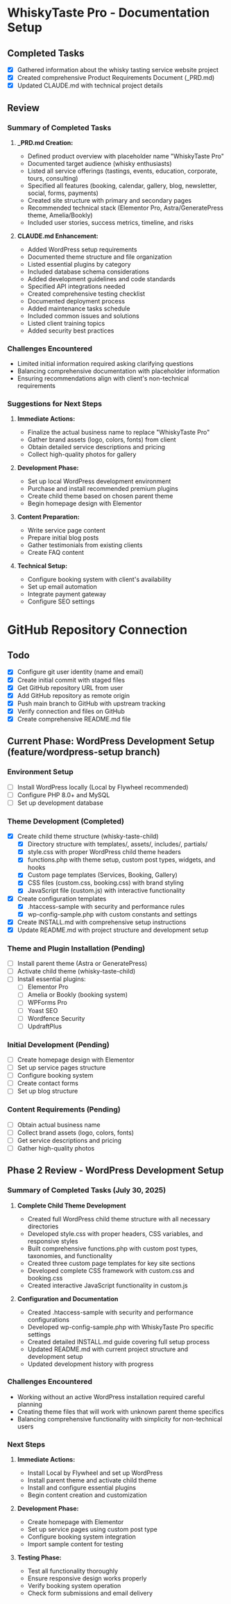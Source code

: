# WhiskyTaste Pro - Documentation Setup

## Completed Tasks

- [x] Gathered information about the whisky tasting service website project
- [x] Created comprehensive Product Requirements Document (_PRD.md)
- [x] Updated CLAUDE.md with technical project details

## Review

### Summary of Completed Tasks

1. **_PRD.md Creation:**
   - Defined product overview with placeholder name "WhiskyTaste Pro"
   - Documented target audience (whisky enthusiasts)
   - Listed all service offerings (tastings, events, education, corporate, tours, consulting)
   - Specified all features (booking, calendar, gallery, blog, newsletter, social, forms, payments)
   - Created site structure with primary and secondary pages
   - Recommended technical stack (Elementor Pro, Astra/GeneratePress theme, Amelia/Bookly)
   - Included user stories, success metrics, timeline, and risks

2. **CLAUDE.md Enhancement:**
   - Added WordPress setup requirements
   - Documented theme structure and file organization
   - Listed essential plugins by category
   - Included database schema considerations
   - Added development guidelines and code standards
   - Specified API integrations needed
   - Created comprehensive testing checklist
   - Documented deployment process
   - Added maintenance tasks schedule
   - Included common issues and solutions
   - Listed client training topics
   - Added security best practices

### Challenges Encountered

- Limited initial information required asking clarifying questions
- Balancing comprehensive documentation with placeholder information
- Ensuring recommendations align with client's non-technical requirements

### Suggestions for Next Steps

1. **Immediate Actions:**
   - Finalize the actual business name to replace "WhiskyTaste Pro"
   - Gather brand assets (logo, colors, fonts) from client
   - Obtain detailed service descriptions and pricing
   - Collect high-quality photos for gallery

2. **Development Phase:**
   - Set up local WordPress development environment
   - Purchase and install recommended premium plugins
   - Create child theme based on chosen parent theme
   - Begin homepage design with Elementor

3. **Content Preparation:**
   - Write service page content
   - Prepare initial blog posts
   - Gather testimonials from existing clients
   - Create FAQ content

4. **Technical Setup:**
   - Configure booking system with client's availability
   - Set up email automation
   - Integrate payment gateway
   - Configure SEO settings

# GitHub Repository Connection

## Todo

- [x] Configure git user identity (name and email)
- [x] Create initial commit with staged files
- [x] Get GitHub repository URL from user
- [x] Add GitHub repository as remote origin
- [x] Push main branch to GitHub with upstream tracking
- [x] Verify connection and files on GitHub
- [x] Create comprehensive README.md file

## Current Phase: WordPress Development Setup (feature/wordpress-setup branch)

### Environment Setup
- [ ] Install WordPress locally (Local by Flywheel recommended)
- [ ] Configure PHP 8.0+ and MySQL
- [ ] Set up development database

### Theme Development (Completed)
- [x] Create child theme structure (whisky-taste-child)
  - [x] Directory structure with templates/, assets/, includes/, partials/
  - [x] style.css with proper WordPress child theme headers
  - [x] functions.php with theme setup, custom post types, widgets, and hooks
  - [x] Custom page templates (Services, Booking, Gallery)
  - [x] CSS files (custom.css, booking.css) with brand styling
  - [x] JavaScript file (custom.js) with interactive functionality
- [x] Create configuration templates
  - [x] .htaccess-sample with security and performance rules
  - [x] wp-config-sample.php with custom constants and settings
- [x] Create INSTALL.md with comprehensive setup instructions
- [x] Update README.md with project structure and development setup

### Theme and Plugin Installation (Pending)
- [ ] Install parent theme (Astra or GeneratePress)
- [ ] Activate child theme (whisky-taste-child)
- [ ] Install essential plugins:
  - [ ] Elementor Pro
  - [ ] Amelia or Bookly (booking system)
  - [ ] WPForms Pro
  - [ ] Yoast SEO
  - [ ] Wordfence Security
  - [ ] UpdraftPlus

### Initial Development (Pending)
- [ ] Create homepage design with Elementor
- [ ] Set up service pages structure
- [ ] Configure booking system
- [ ] Create contact forms
- [ ] Set up blog structure

### Content Requirements (Pending)
- [ ] Obtain actual business name
- [ ] Collect brand assets (logo, colors, fonts)
- [ ] Get service descriptions and pricing
- [ ] Gather high-quality photos

## Phase 2 Review - WordPress Development Setup

### Summary of Completed Tasks (July 30, 2025)

1. **Complete Child Theme Development**
   - Created full WordPress child theme structure with all necessary directories
   - Developed style.css with proper headers, CSS variables, and responsive styles
   - Built comprehensive functions.php with custom post types, taxonomies, and functionality
   - Created three custom page templates for key site sections
   - Developed complete CSS framework with custom.css and booking.css
   - Created interactive JavaScript functionality in custom.js

2. **Configuration and Documentation**
   - Created .htaccess-sample with security and performance configurations
   - Developed wp-config-sample.php with WhiskyTaste Pro specific settings
   - Created detailed INSTALL.md guide covering full setup process
   - Updated README.md with current project structure and development setup
   - Updated development history with progress

### Challenges Encountered
- Working without an active WordPress installation required careful planning
- Creating theme files that will work with unknown parent theme specifics
- Balancing comprehensive functionality with simplicity for non-technical users

### Next Steps
1. **Immediate Actions:**
   - Install Local by Flywheel and set up WordPress
   - Install parent theme and activate child theme
   - Install and configure essential plugins
   - Begin content creation and customization

2. **Development Phase:**
   - Create homepage with Elementor
   - Set up service pages using custom post type
   - Configure booking system integration
   - Import sample content for testing

3. **Testing Phase:**
   - Test all functionality thoroughly
   - Ensure responsive design works properly
   - Verify booking system operation
   - Check form submissions and email delivery